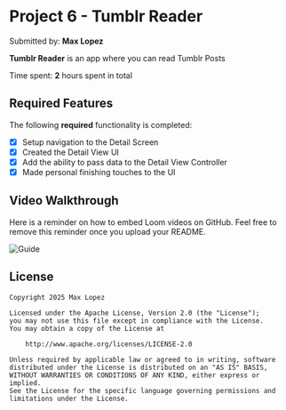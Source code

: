 # Project 6 - Tumblr Reader

Submitted by: **Max Lopez**

**Tumblr Reader** is an app where you can read Tumblr Posts

Time spent: **2** hours spent in total

## Required Features

The following **required** functionality is completed:

- [x] Setup navigation to the Detail Screen
- [x] Created the Detail View UI
- [x] Add the ability to pass data to the Detail View Controller
- [x] Made personal finishing touches to the UI

## Video Walkthrough

Here is a reminder on how to embed Loom videos on GitHub. Feel free to remove this reminder once you upload your README.

![Guide](demo.gif)

## License

    Copyright 2025 Max Lopez

    Licensed under the Apache License, Version 2.0 (the "License");
    you may not use this file except in compliance with the License.
    You may obtain a copy of the License at

        http://www.apache.org/licenses/LICENSE-2.0

    Unless required by applicable law or agreed to in writing, software
    distributed under the License is distributed on an "AS IS" BASIS,
    WITHOUT WARRANTIES OR CONDITIONS OF ANY KIND, either express or implied.
    See the License for the specific language governing permissions and
    limitations under the License.
